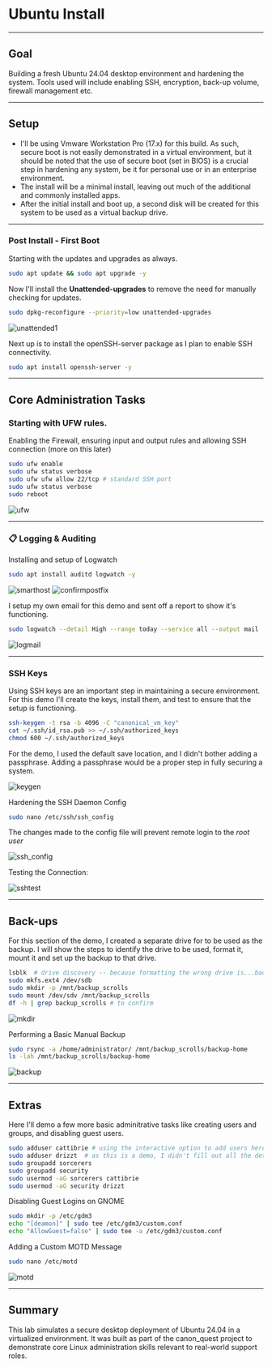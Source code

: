 # Ubuntu Install

---

## Goal

Building a fresh Ubuntu 24.04 desktop environment and hardening the system. Tools used will include enabling SSH, encryption, back-up volume, firewall management etc. 

---

## Setup

- I'll be using Vmware Workstation Pro (17.x) for this build. As such, secure boot is not easily demonstrated in a virtual environment, but it should be noted that the use of secure boot (set in BIOS) is a crucial step in hardening any system, be it for personal use or in an enterprise environment. 
- The install will be a minimal install, leaving out much of the additional and commonly installed apps. 
- After the initial install and boot up, a second disk will be created for this system to be used as a virtual backup drive.

---

### Post Install - First Boot

Starting with the updates and upgrades as always. 
```bash
sudo apt update && sudo apt upgrade -y
```
Now I'll install the **Unattended-upgrades** to remove the need for manually checking for updates. 
```bash
sudo dpkg-reconfigure --priority=low unattended-upgrades
```

![unattended1](screenshots/unattended1.png)


Next up is to install the openSSH-server package as I plan to enable SSH connectivity.
```bash
sudo apt install openssh-server -y
```

---

## Core Administration Tasks

### Starting with **UFW** rules. 

Enabling the Firewall, ensuring input and output rules and allowing SSH connection (more on this later)

```bash
sudo ufw enable
sudo ufw status verbose
sudo ufw ufw allow 22/tcp # standard SSH port
sudo ufw status verbose
sudo reboot
```

![ufw](screenshots/ufw.png)

---

### 📋 Logging & Auditing

Installing and setup of Logwatch
```bash
sudo apt install auditd logwatch -y
```
![smarthost](screenshots/smarthost.png)
![confirmpostfix](screenshots/confirmpostfix.png)


I setup my own email for this demo and sent off a report to show it's functioning.
```bash
sudo logwatch --detail High --range today --service all --output mail
```
![logmail](screenshots/logmail.png)

---

### SSH Keys

Using SSH keys are an important step in maintaining a secure environment. For this demo I'll create the keys, install them, and test to ensure that the setup is functioning. 

```bash
ssh-keygen -t rsa -b 4096 -C "canonical_vm_key"
cat ~/.ssh/id_rsa.pub >> ~/.ssh/authorized_keys
chmod 600 ~/.ssh/authorized_keys
```
For the demo, I used the default save location, and I didn't bother adding a passphrase. Adding a passphrase would be a proper step in fully securing a system. 

![keygen](screenshots/keygen.png)


Hardening the SSH Daemon Config
```bash
sudo nano /etc/ssh/ssh_config
```
The changes made to the config file will prevent remote login to the *root user*

![ssh_config](screenshots/ssh_config.png)

Testing the Connection:

![sshtest](screenshots/sshtest.png)

---

## Back-ups

For this section of the demo, I created a separate drive for to be used as the backup. I will show the steps to identify the drive to be used, format it, mount it and set up the backup to that drive.

```bash
lsblk  # drive discovery -- because formatting the wrong drive is...bad
sudo mkfs.ext4 /dev/sdb
sudo mkdir -p /mnt/backup_scrolls
sudo mount /dev/sdv /mnt/backup_scrolls
df -h | grep backup_scrolls # to confirm 
```
![mkdir](screenshots/mkdir.png)

Performing a Basic Manual Backup

```bash
sudo rsync -a /home/administrator/ /mnt/backup_scrolls/backup-home
ls -lah /mnt/backup_scrolls/backup-home
```
![backup](screenshots/backup.png)

---

## Extras

Here I'll demo a few more basic adminitrative tasks like creating users and groups, and disabling guest users. 

```bash 
sudo adduser cattibrie # using the interactive option to add users here
sudo adduser drizzt  # as this is a demo, I didn't fill out all the details as one normally would
sudo groupadd sorcerers
sudo groupadd security
sudo usermod -aG sorcerers cattibrie
sudo usermod -aG security drizzt
```

Disabling Guest Logins on GNOME
```bash
sudo mkdir -p /etc/gdm3
echo "[deamon]" | sudo tee /etc/gdm3/custom.conf
echo "AllowGuest=false" | sudo tee -a /etc/gdm3/custom.conf
```

Adding a Custom MOTD Message
```bash
sudo nano /etc/motd
```
![motd](screenshots/motd.png)

---

## Summary

This lab simulates a secure desktop deployment of Ubuntu 24.04 in a virtualized environment. It was built as part of the canon_quest project to demonstrate core Linux administration skills relevant to real-world support roles.


